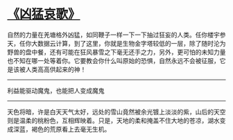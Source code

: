 # [《凶猛哀歌》](https://github.com/platojobs/agenda/issues/16)

自然的力量在羌塘格外凶猛，如同鞭子一样一下一下抽过狂妄的人类。任你楼宇参天，任你大数据云计算，到了这里，你就是生物金字塔较低的一层，除了随时沦为野兽的盘中餐，还有可能在狂风暴雪之下毫无还手之力，另外，更可怕的未知力量也不知在哪一处等着你。它要教会你什么叫原始的恐惧，自然永远不会被征服，它是该被人类高高供起来的神！

---

利益能驱动魔鬼，也能把人变成魔鬼

---

天色将暗，许是白天天气太好，远处的雪山竟然被余光镀上淡淡的紫，山后的天空则是温柔的桃粉色，互相辉映着。只是，天地的柔和掩盖不住大地的苍凉，湖水变成深蓝，褐色的荒原看上去毫无生机。 